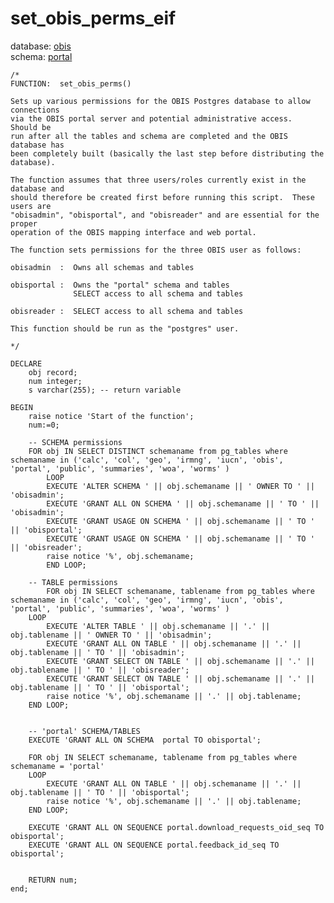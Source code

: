 # set_obis_perms_eif
database: [obis](../)  
schema: [portal](portal)  

    
    
    /*
    FUNCTION:  set_obis_perms()
    
    Sets up various permissions for the OBIS Postgres database to allow connections
    via the OBIS portal server and potential administrative access.  Should be
    run after all the tables and schema are completed and the OBIS database has
    been completely built (basically the last step before distributing the database).
    
    The function assumes that three users/roles currently exist in the database and 
    should therefore be created first before running this script.  These users are
    "obisadmin", "obisportal", and "obisreader" and are essential for the proper
    operation of the OBIS mapping interface and web portal.
    
    The function sets permissions for the three OBIS user as follows:
    
    obisadmin  :  Owns all schemas and tables
    
    obisportal :  Owns the "portal" schema and tables
                  SELECT access to all schema and tables
               
    obisreader :  SELECT access to all schema and tables
    
    This function should be run as the "postgres" user.
    
    */
        
    DECLARE
        obj record;
        num integer;
        s varchar(255); -- return variable
            
    BEGIN
        raise notice 'Start of the function';
        num:=0;
    
        -- SCHEMA permissions
        FOR obj IN SELECT DISTINCT schemaname from pg_tables where schemaname in ('calc', 'col', 'geo', 'irmng', 'iucn', 'obis', 'portal', 'public', 'summaries', 'woa', 'worms' )
            LOOP
            EXECUTE 'ALTER SCHEMA ' || obj.schemaname || ' OWNER TO ' || 'obisadmin';
            EXECUTE 'GRANT ALL ON SCHEMA ' || obj.schemaname || ' TO ' || 'obisadmin';
            EXECUTE 'GRANT USAGE ON SCHEMA ' || obj.schemaname || ' TO ' || 'obisportal';
            EXECUTE 'GRANT USAGE ON SCHEMA ' || obj.schemaname || ' TO ' || 'obisreader';
            raise notice '%', obj.schemaname;
            END LOOP;
            
        -- TABLE permissions
            FOR obj IN SELECT schemaname, tablename from pg_tables where schemaname in ('calc', 'col', 'geo', 'irmng', 'iucn', 'obis', 'portal', 'public', 'summaries', 'woa', 'worms' )
        LOOP
            EXECUTE 'ALTER TABLE ' || obj.schemaname || '.' || obj.tablename || ' OWNER TO ' || 'obisadmin';
            EXECUTE 'GRANT ALL ON TABLE ' || obj.schemaname || '.' || obj.tablename || ' TO ' || 'obisadmin';
            EXECUTE 'GRANT SELECT ON TABLE ' || obj.schemaname || '.' || obj.tablename || ' TO ' || 'obisreader';
            EXECUTE 'GRANT SELECT ON TABLE ' || obj.schemaname || '.' || obj.tablename || ' TO ' || 'obisportal';
            raise notice '%', obj.schemaname || '.' || obj.tablename;
        END LOOP;
    
        
        -- 'portal' SCHEMA/TABLES
        EXECUTE 'GRANT ALL ON SCHEMA  portal TO obisportal';
        
        FOR obj IN SELECT schemaname, tablename from pg_tables where schemaname = 'portal'
        LOOP
            EXECUTE 'GRANT ALL ON TABLE ' || obj.schemaname || '.' || obj.tablename || ' TO ' || 'obisportal';
            raise notice '%', obj.schemaname || '.' || obj.tablename;
        END LOOP;
        
        EXECUTE 'GRANT ALL ON SEQUENCE portal.download_requests_oid_seq TO obisportal';
        EXECUTE 'GRANT ALL ON SEQUENCE portal.feedback_id_seq TO obisportal';
        
        
        RETURN num;
    end;
    
